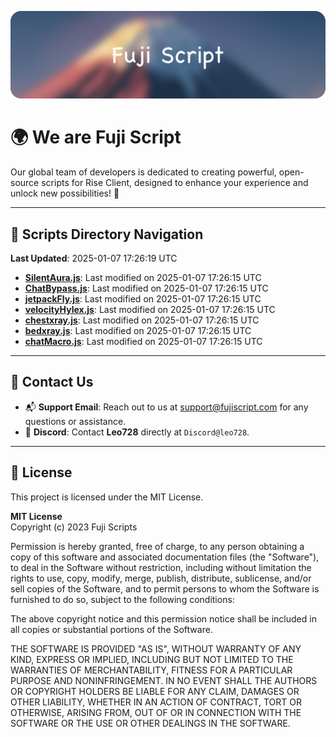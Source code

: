 ![Banner](.github/b.webp)

# 🌍 **We are Fuji Script**

Our global team of developers is dedicated to creating powerful, open-source scripts for Rise Client, designed to enhance your experience and unlock new possibilities! 🌟

---
<!-- SCRIPTS_NAVIGATION_START -->
## 📂 **Scripts Directory Navigation**

**Last Updated**: 2025-01-07 17:26:19 UTC

- **[SilentAura.js](scripts/SilentAura.js)**: Last modified on 2025-01-07 17:26:15 UTC
- **[ChatBypass.js](scripts/ChatBypass.js)**: Last modified on 2025-01-07 17:26:15 UTC
- **[jetpackFly.js](scripts/jetpackFly.js)**: Last modified on 2025-01-07 17:26:15 UTC
- **[velocityHylex.js](scripts/velocityHylex.js)**: Last modified on 2025-01-07 17:26:15 UTC
- **[chestxray.js](scripts/chestxray.js)**: Last modified on 2025-01-07 17:26:15 UTC
- **[bedxray.js](scripts/bedxray.js)**: Last modified on 2025-01-07 17:26:15 UTC
- **[chatMacro.js](scripts/chatMacro.js)**: Last modified on 2025-01-07 17:26:15 UTC

<!-- SCRIPTS_NAVIGATION_END -->

---

## 💬 **Contact Us**  
- 📬 **Support Email**: Reach out to us at [support@fujiscript.com](mailto:support@fujiscript.com) for any questions or assistance.  
- 💬 **Discord**: Contact **Leo728** directly at `Discord@leo728`.

---

## 📜 **License**

This project is licensed under the MIT License.  

**MIT License**  
Copyright (c) 2023 Fuji Scripts  

Permission is hereby granted, free of charge, to any person obtaining a copy of this software and associated documentation files (the "Software"), to deal in the Software without restriction, including without limitation the rights to use, copy, modify, merge, publish, distribute, sublicense, and/or sell copies of the Software, and to permit persons to whom the Software is furnished to do so, subject to the following conditions:  

The above copyright notice and this permission notice shall be included in all copies or substantial portions of the Software.  

THE SOFTWARE IS PROVIDED "AS IS", WITHOUT WARRANTY OF ANY KIND, EXPRESS OR IMPLIED, INCLUDING BUT NOT LIMITED TO THE WARRANTIES OF MERCHANTABILITY, FITNESS FOR A PARTICULAR PURPOSE AND NONINFRINGEMENT. IN NO EVENT SHALL THE AUTHORS OR COPYRIGHT HOLDERS BE LIABLE FOR ANY CLAIM, DAMAGES OR OTHER LIABILITY, WHETHER IN AN ACTION OF CONTRACT, TORT OR OTHERWISE, ARISING FROM, OUT OF OR IN CONNECTION WITH THE SOFTWARE OR THE USE OR OTHER DEALINGS IN THE SOFTWARE.  
